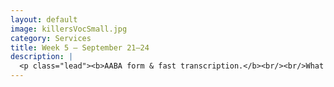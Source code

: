```yaml
---
layout: default
image: killersVocSmall.jpg
category: Services
title: Week 5 – September 21–24
description: |
  <p class="lead"><b>AABA form & fast transcription.</b><br/><br/>What are some strategies for transcribing syncopated pop/rock melodies quickly. Also...the fall and the return of the Golden Age song form.<br/><br/><a href="/week5/">Read more...</a></p>
---
```

